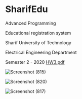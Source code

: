 # SharifEdu
Advanced Programming

Educational registration system



Sharif University of Technology

Electrical Engineering Department

Semester 2 - 2020
[HW3.pdf](https://github.com/alinourian10/SharifEdu/files/7834848/HW3.pdf)


![Screenshot (815)](https://user-images.githubusercontent.com/64698354/148678923-3daceacc-92e5-4250-bd6c-d60099aa543a.png)


![Screenshot (820)](https://user-images.githubusercontent.com/64698354/148678999-e04af5a0-11d7-4921-bb7a-2de84c9a04e8.png)


![Screenshot (817)](https://user-images.githubusercontent.com/64698354/148679020-23ae1859-c168-4044-8d22-c9d0e29f6ad6.png)
